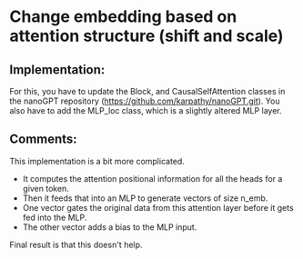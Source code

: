# Change embedding based on attention structure (shift and scale)

## Implementation:
For this, you have to update the Block, and CausalSelfAttention classes in the nanoGPT repository 
(https://github.com/karpathy/nanoGPT.git). 
You also have to add the MLP_loc class, which is a slightly altered MLP layer. 

## Comments:

This implementation is a bit more complicated. 
* It computes the attention positional information for all the heads for a given token.
* Then it feeds that into an MLP to generate vectors of size n_emb.
* One vector gates the original data from this attention layer before it gets fed into the MLP.
* The other vector adds a bias to the MLP input. 

Final result is that this doesn't help.